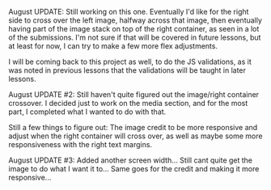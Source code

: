 August UPDATE:
Still working on this one.  Eventually I'd like for the right side to cross over the left image, halfway across that image, then eventually having part of the image stack on top of the right container, as seen in a lot of the submissions.  I'm not sure if that will be covered in future lessons, but at least for now, I can try to make a few more flex adjustments.

I will be coming back to this project as well, to do the JS validations, as it was noted in previous lessons that the validations will be taught in later lessons.

August UPDATE #2:
Still haven't quite figured out the image/right container crossover. I decided just to work on the media section, and for the most part, I completed what I wanted to do with that.

Still a few things to figure out: The image credit to be more responsive and adjust when the right container will cross over, as well as maybe some more responsiveness with the right text margins.

August UPDATE #3:
Added another screen width... Still cant quite get the image to do what I want it to... Same goes for the credit and making it more responsive...